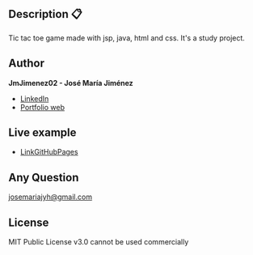 ## Description 📋

Tic tac toe game made with jsp, java, html and css. It's a study project.

## Author
**JmJimenez02 - José María Jiménez**

* [LinkedIn](https://www.linkedin.com/in/jose-maria-jimenez-6b1571240/)
* [Portfolio web]()

## Live example
- [LinkGitHubPages]()

## Any Question
josemariajyh@gmail.com

## License
MIT Public License v3.0
cannot be used commercially
